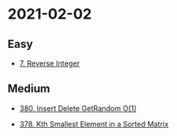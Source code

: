 # 2021-02-02

## Easy

* [7. Reverse Integer](https://leetcode.com/problems/reverse-integer/)

## Medium

* [380. Insert Delete GetRandom O(1)](https://leetcode.com/problems/insert-delete-getrandom-o1/)

* [378. Kth Smallest Element in a Sorted Matrix](https://leetcode.com/problems/kth-smallest-element-in-a-sorted-matrix/)
